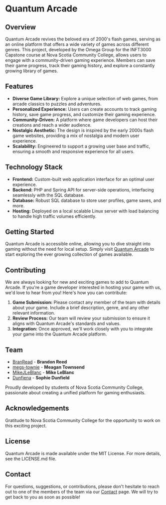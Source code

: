 # Quantum Arcade

## Overview

Quantum Arcade revives the beloved era of 2000's flash games, serving as an online platform that offers a wide variety of games across different genres. This project, developed by the Omega Group for the INFT3000 Capstone course at Nova Scotia Community College, allows users to engage with a community-driven gaming experience. Members can save their game progress, track their gaming history, and explore a constantly growing library of games.

## Features

- **Diverse Game Library:** Explore a unique selection of web games, from arcade classics to puzzles and adventures.
- **Personalized Experience:** Users can create accounts to track gaming history, save game progress, and customize their gaming experience.
- **Community-Driven:** A platform where game developers can host their creations and reach a wider audience.
- **Nostalgic Aesthetic:** The design is inspired by the early 2000s flash game websites, providing a mix of nostalgia and modern user experience.
- **Scalability:** Engineered to support a growing user base and traffic, ensuring a smooth and responsive experience for all users.

## Technology Stack

- **Frontend:** Custom-built web application interface for an optimal user experience.
- **Backend:** PHP and Spring API for server-side operations, interfacing seamlessly with the SQL database.
- **Database:** Robust SQL database to store user profiles, game saves, and more.
- **Hosting:** Deployed on a local scalable Linux server with load balancing to handle high traffic volumes efficiently.

## Getting Started

Quantum Arcade is accessible online, allowing you to dive straight into gaming without the need for local setup. Simply visit [Quantum Arcade](https://quantum-arcade.com/) to start exploring the ever growing collection of games available.

## Contributing

We are always looking for new and exciting games to add to Quantum Arcade. If you're a game developer interested in hosting your game with us, we'd love to hear from you! Here's how you can contribute:

1. **Game Submission:** Please contact any member of the team with details about your game. Include a brief description, genre, and any other relevant information.
2. **Review Process:** Our team will review your submission to ensure it aligns with Quantum Arcade's standards and values.
3. **Integration:** Once approved, we'll work closely with you to integrate your game into the Quantum Arcade platform.

## Team

- [BranRead](https://github.com/BranRead) - **Brandon Reed**
- [megs-townie](https://github.com/megs-townie) - **Meagan Townsend**
- [MikeJLeBlanc](https://github.com/MikeJLeBlanc) - **Mike LeBlanc**
- [Dunfiena](https://github.com/Dunfiena) - **Sophie Dunfield**

Proudly developed by students of Nova Scotia Community College, passionate about creating a unified platform for gaming enthusiasts.

## Acknowledgements

Gratitude to Nova Scotia Community College for the opportunity to work on this exciting project.

## License

Quantum Arcade is made available under the MIT License. For more details, see the LICENSE.md file.

## Contact

For questions, suggestions, or contributions, please don't hesitate to reach out to one of the members of the team via our [Contact](https://quantum-arcade.com/contact.php) page.  We will try to get back to you as soon as possible!